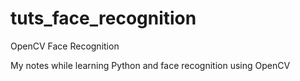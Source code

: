 # tuts_face_recognition
OpenCV Face Recognition

My notes while learning Python and face recognition using OpenCV
